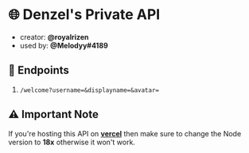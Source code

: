 # 🌐 Denzel's Private API
- creator: **@royalrizen**
- used by: **@Melodyy#4189**

## 📝 Endpoints

1. ``` /welcome?username=&displayname=&avatar= ```

## ⚠️ Important Note
If you're hosting this API on **[vercel](https://vercel.com)** then make sure to change the Node version to **18x** otherwise it won't work.
